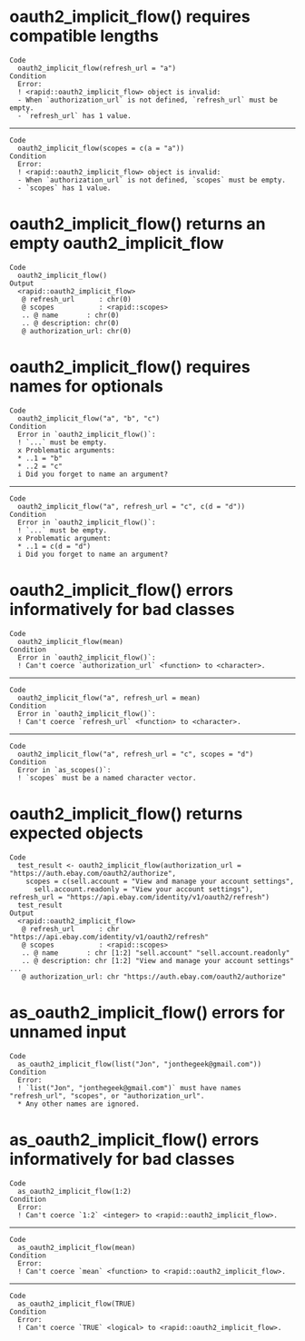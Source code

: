 # oauth2_implicit_flow() requires compatible lengths

    Code
      oauth2_implicit_flow(refresh_url = "a")
    Condition
      Error:
      ! <rapid::oauth2_implicit_flow> object is invalid:
      - When `authorization_url` is not defined, `refresh_url` must be empty.
      - `refresh_url` has 1 value.

---

    Code
      oauth2_implicit_flow(scopes = c(a = "a"))
    Condition
      Error:
      ! <rapid::oauth2_implicit_flow> object is invalid:
      - When `authorization_url` is not defined, `scopes` must be empty.
      - `scopes` has 1 value.

# oauth2_implicit_flow() returns an empty oauth2_implicit_flow

    Code
      oauth2_implicit_flow()
    Output
      <rapid::oauth2_implicit_flow>
       @ refresh_url      : chr(0) 
       @ scopes           : <rapid::scopes>
       .. @ name       : chr(0) 
       .. @ description: chr(0) 
       @ authorization_url: chr(0) 

# oauth2_implicit_flow() requires names for optionals

    Code
      oauth2_implicit_flow("a", "b", "c")
    Condition
      Error in `oauth2_implicit_flow()`:
      ! `...` must be empty.
      x Problematic arguments:
      * ..1 = "b"
      * ..2 = "c"
      i Did you forget to name an argument?

---

    Code
      oauth2_implicit_flow("a", refresh_url = "c", c(d = "d"))
    Condition
      Error in `oauth2_implicit_flow()`:
      ! `...` must be empty.
      x Problematic argument:
      * ..1 = c(d = "d")
      i Did you forget to name an argument?

# oauth2_implicit_flow() errors informatively for bad classes

    Code
      oauth2_implicit_flow(mean)
    Condition
      Error in `oauth2_implicit_flow()`:
      ! Can't coerce `authorization_url` <function> to <character>.

---

    Code
      oauth2_implicit_flow("a", refresh_url = mean)
    Condition
      Error in `oauth2_implicit_flow()`:
      ! Can't coerce `refresh_url` <function> to <character>.

---

    Code
      oauth2_implicit_flow("a", refresh_url = "c", scopes = "d")
    Condition
      Error in `as_scopes()`:
      ! `scopes` must be a named character vector.

# oauth2_implicit_flow() returns expected objects

    Code
      test_result <- oauth2_implicit_flow(authorization_url = "https://auth.ebay.com/oauth2/authorize",
        scopes = c(sell.account = "View and manage your account settings",
          sell.account.readonly = "View your account settings"), refresh_url = "https://api.ebay.com/identity/v1/oauth2/refresh")
      test_result
    Output
      <rapid::oauth2_implicit_flow>
       @ refresh_url      : chr "https://api.ebay.com/identity/v1/oauth2/refresh"
       @ scopes           : <rapid::scopes>
       .. @ name       : chr [1:2] "sell.account" "sell.account.readonly"
       .. @ description: chr [1:2] "View and manage your account settings" ...
       @ authorization_url: chr "https://auth.ebay.com/oauth2/authorize"

# as_oauth2_implicit_flow() errors for unnamed input

    Code
      as_oauth2_implicit_flow(list("Jon", "jonthegeek@gmail.com"))
    Condition
      Error:
      ! `list("Jon", "jonthegeek@gmail.com")` must have names "refresh_url", "scopes", or "authorization_url".
      * Any other names are ignored.

# as_oauth2_implicit_flow() errors informatively for bad classes

    Code
      as_oauth2_implicit_flow(1:2)
    Condition
      Error:
      ! Can't coerce `1:2` <integer> to <rapid::oauth2_implicit_flow>.

---

    Code
      as_oauth2_implicit_flow(mean)
    Condition
      Error:
      ! Can't coerce `mean` <function> to <rapid::oauth2_implicit_flow>.

---

    Code
      as_oauth2_implicit_flow(TRUE)
    Condition
      Error:
      ! Can't coerce `TRUE` <logical> to <rapid::oauth2_implicit_flow>.


